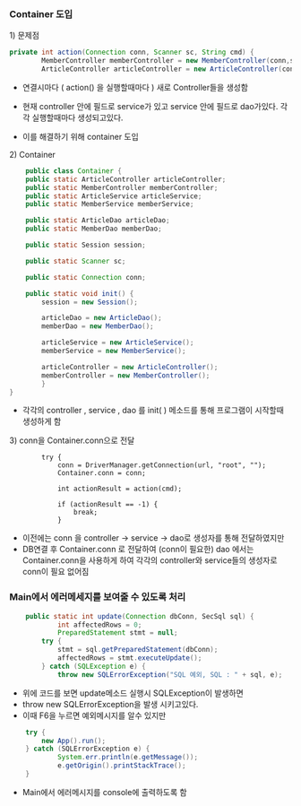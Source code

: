 ### Container 도입

1\) 문제점 

```java
private int action(Connection conn, Scanner sc, String cmd) {
		MemberController memberController = new MemberController(conn,sc);		
		ArticleController articleController = new ArticleController(conn,sc);
```

- 연결시마다 ( action() 을 실행할때마다 ) 새로 Controller들을 생성함

- 현재 controller 안에 필드로 service가 있고 service 안에 필드로 dao가있다. 각각 실행할때마다 생성되고있다.

- 이를 해결하기 위해 container 도입

2\) Container

```java
	public class Container {
	public static ArticleController articleController;
	public static MemberController memberController;
	public static ArticleService articleService;
	public static MemberService memberService;

	public static ArticleDao articleDao;
    public static MemberDao memberDao;

	public static Session session;

	public static Scanner sc;

	public static Connection conn;

	public static void init() {
		session = new Session();

		articleDao = new ArticleDao();
		memberDao = new MemberDao();

		articleService = new ArticleService();
		memberService = new MemberService();

		articleController = new ArticleController();
		memberController = new MemberController();
		}
}
```
- 각각의 controller , service , dao 를 init( ) 메소드를 통해 프로그램이 시작할때 생성하게 함

3\) conn을 Container.conn으로 전달

			try {
				conn = DriverManager.getConnection(url, "root", "");
				Container.conn = conn;
	
				int actionResult = action(cmd);
	
				if (actionResult == -1) {
					break;
				}

- 이전에는 conn 을 controller → service → dao로 생성자를 통해 전달하였지만
- DB연결 후 Container.conn 로 전달하여 (conn이 필요한) dao 에서는 Container.conn을 사용하게 하여 각각의 controller와 service들의 생성자로 conn이 필요 없어짐



### Main에서 에러메세지를 보여줄 수 있도록 처리

```java
	public static int update(Connection dbConn, SecSql sql) {
			int affectedRows = 0;
			PreparedStatement stmt = null;
		try {
			stmt = sql.getPreparedStatement(dbConn);
			affectedRows = stmt.executeUpdate();
		} catch (SQLException e) {
			throw new SQLErrorException("SQL 예외, SQL : " + sql, e);
```

- 위에 코드를 보면 update메소드 실행시 SQLException이 발생하면
- throw new SQLErrorException을 발생 시키고있다. 
- 이때  F6을 누르면 예외메시지를 알수 있지만 

```java
	try {
		new App().run();
	} catch (SQLErrorException e) {
			System.err.println(e.getMessage());
			e.getOrigin().printStackTrace();
	}
```

- Main에서 에러메시지를 console에 출력하도록 함
